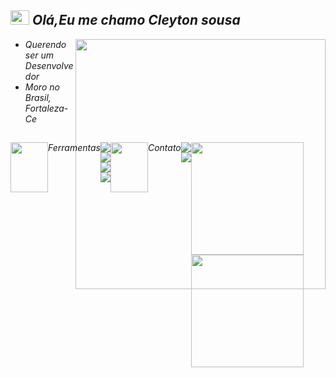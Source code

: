 
<h2  ><img src="https://media2.giphy.com/media/QssGEmpkyEOhBCb7e1/giphy.gif?cid=ecf05e47a0n3gi1bfqntqmob8g9aid1oyj2wr3ds3mg700bl&rid=giphy.gif" width='30px' height='23px'> <em>Olá,Eu me chamo Cleyton sousa <em></h2>
 <img src="https://media4.giphy.com/media/qgQUggAC3Pfv687qPC/giphy.gif?cid=790b7611f2f07e74a99606c66f0e003a50699283aa810b77&rid=giphy.gif&ct=g" width="400" align="right"></h2>

<ul>
 <li><em> Querendo ser um Desenvolvedor</em></li>
 <li><em>Moro no Brasil, Fortaleza-Ce</em></li>
</ul>
  
 



  
##
  
 
<div style="display: inline_block" > 
  <div  style="display: flex;"   >
   <img src="https://images-wixmp-ed30a86b8c4ca887773594c2.wixmp.com/f/1d724075-c7ab-4f96-8ab9-34e5316d6618/df9ysbx-4ee21234-8a58-4a3f-8b79-1f9a1d840679.gif?token=eyJ0eXAiOiJKV1QiLCJhbGciOiJIUzI1NiJ9.eyJzdWIiOiJ1cm46YXBwOjdlMGQxODg5ODIyNjQzNzNhNWYwZDQxNWVhMGQyNmUwIiwiaXNzIjoidXJuOmFwcDo3ZTBkMTg4OTgyMjY0MzczYTVmMGQ0MTVlYTBkMjZlMCIsIm9iaiI6W1t7InBhdGgiOiJcL2ZcLzFkNzI0MDc1LWM3YWItNGY5Ni04YWI5LTM0ZTUzMTZkNjYxOFwvZGY5eXNieC00ZWUyMTIzNC04YTU4LTRhM2YtOGI3OS0xZjlhMWQ4NDA2NzkuZ2lmIn1dXSwiYXVkIjpbInVybjpzZXJ2aWNlOmZpbGUuZG93bmxvYWQiXX0.xMBUzFHfLSryq3UMoM8gTH-bPbLQvFSsm1kiu-xLCtU" width='60px' height='80px'> <em>Ferramentas</em>
   <div >
     <img src="https://img.shields.io/badge/HTML5-E34F26?style=for-the-badge&logo=html5&logoColor=white" /> 
     <img src="https://img.shields.io/badge/CSS3-1572B6?style=for-the-badge&logo=css3&logoColor=white" /> 
     <img src="https://img.shields.io/badge/JavaScript-F7DF1E?style=for-the-badge&logo=javascript&logoColor=black"/> 
     <img src="https://img.shields.io/badge/PHP-777BB4?style=for-the-badge&logo=php&logoColor=white"/>
</div>
  <br><br>
 
  
  <div> 
   <div  style="display: flex;"   >
   <img src="https://images-wixmp-ed30a86b8c4ca887773594c2.wixmp.com/f/1d724075-c7ab-4f96-8ab9-34e5316d6618/df9ysbx-4ee21234-8a58-4a3f-8b79-1f9a1d840679.gif?token=eyJ0eXAiOiJKV1QiLCJhbGciOiJIUzI1NiJ9.eyJzdWIiOiJ1cm46YXBwOjdlMGQxODg5ODIyNjQzNzNhNWYwZDQxNWVhMGQyNmUwIiwiaXNzIjoidXJuOmFwcDo3ZTBkMTg4OTgyMjY0MzczYTVmMGQ0MTVlYTBkMjZlMCIsIm9iaiI6W1t7InBhdGgiOiJcL2ZcLzFkNzI0MDc1LWM3YWItNGY5Ni04YWI5LTM0ZTUzMTZkNjYxOFwvZGY5eXNieC00ZWUyMTIzNC04YTU4LTRhM2YtOGI3OS0xZjlhMWQ4NDA2NzkuZ2lmIn1dXSwiYXVkIjpbInVybjpzZXJ2aWNlOmZpbGUuZG93bmxvYWQiXX0.xMBUzFHfLSryq3UMoM8gTH-bPbLQvFSsm1kiu-xLCtU" width='60px' height='80px'> <em>Contato</em>
   <div >
  <a href="https://instagram.com/_cleyton12" target="_blank"><img src="https://img.shields.io/badge/-Instagram-%23E4405F?style=for-the-badge&logo=instagram&logoColor=white" target="_blank"></a>
  <a href = "mailto:cleytonsousa041@gmail.com"><img src="https://img.shields.io/badge/-Gmail-%23333?style=for-the-badge&logo=gmail&logoColor=white" target="_blank"></a>
 
</div>

     
     
     
     
 ## 
     
 <div align="center">
  <a href="https://github.com/CLKRATOS">
  <img height="180em" src="https://github-readme-stats.vercel.app/api?username=CLKRATOs&show_icons=true&theme=dark&include_all_commits=true&count_private=true"/>
  <img height="180em" src="https://github-readme-stats.vercel.app/api/top-langs/?username=CLKRATOS&layout=compact&langs_coun[t=7&theme=dark"/>
</div>
   
